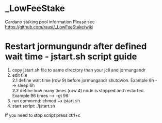 # _LowFeeStake
Cardano staking pool information
Please see https://github.com/rausi/_LowFeeStake/wiki

# Restart jormungundr after defined wait time - jstart.sh script guide
1. copy jstart.sh file to same directory than your jcli and jormungandr
2. edit file<br>
  2.1 define wait time (row 9) before jormungandr shutdwon. Example 6h --> sleep 6h<br>
  2.2 define how many times (row 4) node is stopped and restarted. Example 96 times --> -gt 96
3. run commend: chmod +x jstart.sh
4. start script: ./jstart.sh

If you need to stop script press ctrl+c
